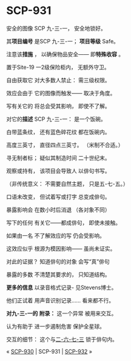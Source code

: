 # SCP-931
                        




安全的图像
SCP 九-三-一，
安全地锁好。



其**项目编号** 
是SCP 九-三-一；
**项目等级** Safe。

注意该**措施** ，
以确保物品安全——
即**特殊收容** 。

置于Site-19
一2级保险柜内，
无额外守卫。

自由获取它
对大多数人禁止：
需三级权限。

效应会由于
它的图像而触发——
取决于角度。

写有关它的
将总会受其影响，
即使不了解。

对它的**描述** 
SCP 九-三-一：
是一个饭碗。

白带蓝条纹，
还有蓝色碎花纹
都在饭碗内。

高度三英寸，
直径四点三英寸。
（米制不合适。）

寻无制者标；
疑似其制造时间
二十世纪末。

观察或持有，
该项目会导致人
以俳句书写。

（非传统意义：
不需要自然主题，
只是五-七-五。）

口语未改变，
但试着写或打字
总变成俳句。

暴露影响会
在数小时后消退
（各对象不同）

写下的任何
有关它——都成俳句，
即使未接触。

如果由一名
不了解效应的写
仍会受影响。

这效应似乎
根源为模因影响——
虽尚未证实。

对此的证据？
知道俳句的对象
会写“真”俳句

暴露的多数
不清楚其要求的，
只知道结构。

**更多的信息** 
以录音格式记录-
见Stevens博士。

他们正试着
用声音识别记录……
看来都不行。

**对九-三-一的** 
**附录：** 这一个异常
被用来交互。

认为有助于
进一步遏制危害
保护全星球。

交互的细节：
这个与[二-六-七-三](/scp-2673)
锁于俳句内。



« [SCP-930](/scp-930) | SCP-931 | [SCP-932](/scp-932) »





                    